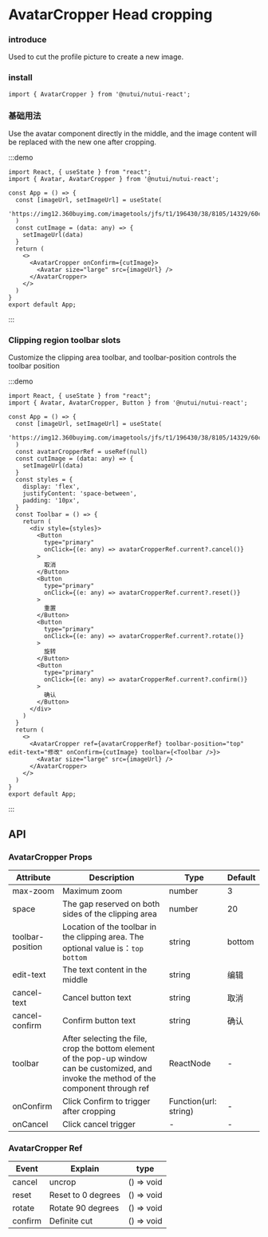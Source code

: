# AvatarCropper Head cropping

### introduce

Used to cut the profile picture to create a new image.

### install

```tsx
import { AvatarCropper } from '@nutui/nutui-react';
```

### 基础用法

Use the avatar component directly in the middle, and the image content will be replaced with the new one after cropping.

:::demo

```tsx
import React, { useState } from "react";
import { Avatar, AvatarCropper } from '@nutui/nutui-react';

const App = () => {
  const [imageUrl, setImageUrl] = useState(
    'https://img12.360buyimg.com/imagetools/jfs/t1/196430/38/8105/14329/60c806a4Ed506298a/e6de9fb7b8490f38.png'
  )
  const cutImage = (data: any) => {
    setImageUrl(data)
  }
  return (
    <>
      <AvatarCropper onConfirm={cutImage}>
        <Avatar size="large" src={imageUrl} />
      </AvatarCropper>
    </>
  )
}
export default App;
```

:::

### Clipping region toolbar slots

Customize the clipping area toolbar, and toolbar-position controls the toolbar position

:::demo

```tsx
import React, { useState } from "react";
import { Avatar, AvatarCropper, Button } from '@nutui/nutui-react';

const App = () => {
  const [imageUrl, setImageUrl] = useState(
    'https://img12.360buyimg.com/imagetools/jfs/t1/196430/38/8105/14329/60c806a4Ed506298a/e6de9fb7b8490f38.png'
  )
  const avatarCropperRef = useRef(null)
  const cutImage = (data: any) => {
    setImageUrl(data)
  }
  const styles = {
    display: 'flex',
    justifyContent: 'space-between',
    padding: '10px',
  }
  const Toolbar = () => {
    return (
      <div style={styles}>
        <Button
          type="primary"
          onClick={(e: any) => avatarCropperRef.current?.cancel()}
        >
          取消
        </Button>
        <Button
          type="primary"
          onClick={(e: any) => avatarCropperRef.current?.reset()}
        >
          重置
        </Button>
        <Button
          type="primary"
          onClick={(e: any) => avatarCropperRef.current?.rotate()}
        >
          旋转
        </Button>
        <Button
          type="primary"
          onClick={(e: any) => avatarCropperRef.current?.confirm()}
        >
          确认
        </Button>
      </div>
    )
  }
  return (
    <>
      <AvatarCropper ref={avatarCropperRef} toolbar-position="top" edit-text="修改" onConfirm={cutImage} toolbar={<Toolbar />}>
        <Avatar size="large" src={imageUrl} />
      </AvatarCropper>
    </>
  )
}
export default App;
```

:::

## API

### AvatarCropper Props

| Attribute        | Description                                                                         | Type   | Default |
| ---------------- | ----------------------------------------------------------------------------------- | ------ | ------- |
| max-zoom         | Maximum zoom                                                                        | number | 3       |
| space            | The gap reserved on both sides of the clipping area                                 | number | 20      |
| toolbar-position | Location of the toolbar in the clipping area. The optional value is：`top` `bottom` | string | bottom  |
| edit-text        | The text content in the middle                                                      | string | 编辑    |
| cancel-text      | Cancel button text                                                                  | string | 取消    |
| cancel-confirm   | Confirm button text                                                                 | string | 确认    |
| toolbar         | After selecting the file, crop the bottom element of the pop-up window can be customized, and invoke the method of the component through ref                       |  ReactNode   |  - |
| onConfirm       | Click Confirm to trigger after cropping                    | Function(url: string) |  - |
| onCancel        | Click cancel trigger                  | -                |  - |


### AvatarCropper Ref

| Event   | Explain            |  type |
| ------- | ------------------ | ----- |
| cancel  | uncrop             | () => void |
| reset   | Reset to 0 degrees | () => void |
| rotate  | Rotate 90 degrees  | () => void |
| confirm | Definite cut       | () => void |
